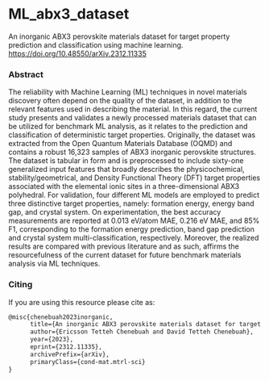 # ML_abx3_dataset
An inorganic ABX3 perovskite materials dataset for target property prediction and classification using machine learning.
https://doi.org/10.48550/arXiv.2312.11335

### Abstract
The reliability with Machine Learning (ML) techniques in novel materials discovery often depend on the quality of the dataset, in addition to the relevant features used in describing the material. In this regard, the current study presents and validates a newly processed materials dataset that can be utilized for benchmark ML analysis, as it relates to the prediction and classification of deterministic target properties. Originally, the dataset was extracted from the Open Quantum Materials Database (OQMD) and contains a robust 16,323 samples of ABX3 inorganic perovskite structures. The dataset is tabular in form and is preprocessed to include sixty-one generalized input features that broadly describes the physicochemical, stability/geometrical, and Density Functional Theory (DFT) target properties associated with the elemental ionic sites in a three-dimensional ABX3 polyhedral. For validation, four different ML models are employed to predict three distinctive target properties, namely: formation energy, energy band gap, and crystal system. On experimentation, the best accuracy measurements are reported at 0.013 eV/atom MAE, 0.216 eV MAE, and 85% F1, corresponding to the formation energy prediction, band gap prediction and crystal system multi-classification, respectively. Moreover, the realized results are compared with previous literature and as such, affirms the resourcefulness of the current dataset for future benchmark materials analysis via ML techniques.

### Citing

If you are using this resource please cite as:
```latex
@misc{chenebuah2023inorganic,
      title={An inorganic ABX3 perovskite materials dataset for target property prediction and classification using machine learning}, 
      author={Ericsson Tetteh Chenebuah and David Tetteh Chenebuah},
      year={2023},
      eprint={2312.11335},
      archivePrefix={arXiv},
      primaryClass={cond-mat.mtrl-sci}
}
```
